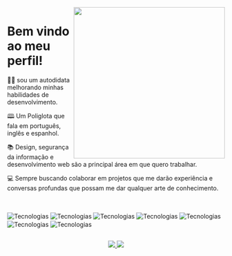 <img align="right" src="" style="width:350px; height:350px; border: 50px; max-width:100%;">
<h1>Bem vindo ao meu perfil!</h1>
<p align="left">
 👋🏽 sou um autodidata melhorando minhas habilidades de desenvolvimento.
</p>
<p align="left">
 🕮 Um Poliglota que fala em português, inglês e espanhol.
</p>
<p align="left">
 📚 Design, segurança da informação e desenvolvimento web são a principal área em que quero trabalhar.
</p>
<p align="left">
 💻 Sempre buscando colaborar em projetos que me darão experiência e conversas profundas que possam me dar qualquer arte de conhecimento.
</p>

##
<div style="display: inline_block"><br/>
 <img align="center"  alt="Tecnologias" src="https://img.shields.io/badge/HTML5-E34F26?style=for-the-badge&logo=html5&logoColor=white" />
  <img align="center"  alt="Tecnologias" src="https://img.shields.io/badge/CSS3-1572B6?style=for-the-badge&logo=css3&logoColor=white" />
  <img align="center"  alt="Tecnologias" src="https://img.shields.io/badge/JavaScript-F7DF1E?style=for-the-badge&logo=javascript&logoColor=black" />
 <img align="center"  alt="Tecnologias" src="https://img.shields.io/badge/Node.js-43853D?style=for-the-badge&logo=node.js&logoColor=white" />
  <img align="center"  alt="Tecnologias" src="https://img.shields.io/badge/Python-14354C?style=for-the-badge&logo=python&logoColor=white" />
 <img align="center"  alt="Tecnologias" src="https://img.shields.io/badge/Windows-0078D6?style=for-the-badge&logo=windows&logoColor=white" />
  <img align="center"  alt="Tecnologias" src="https://img.shields.io/badge/Markdown-000000?style=for-the-badge&logo=markdown&logoColor=white" />
</div>


##

<div align="center">
 <a href="https://github.com/SouFelps", >
 <img altura="180em" src="https://github-readme-stats.vercel.app/api?username=SouFelps&show_icons=true&theme=dark&include_all_commits=true&count_private=true"/>
 <img altura="180em" src="https://github-readme-stats.vercel.app/api/top-langs/?username=SouFelps&layout=compact&langs_count=7&theme=dark"/>
</div>
 
